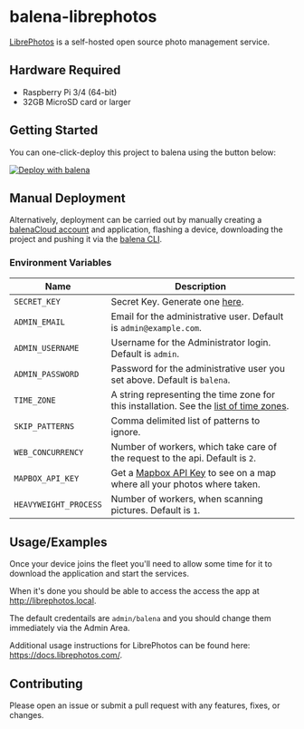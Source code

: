 # balena-librephotos

[LibrePhotos](https://librephotos.com/) is a self-hosted open source photo management service.

## Hardware Required

- Raspberry Pi 3/4 (64-bit)
- 32GB MicroSD card or larger

## Getting Started

You can one-click-deploy this project to balena using the button below:

[![Deploy with balena](https://balena.io/deploy.svg)](https://dashboard.balena-cloud.com/deploy?repoUrl=https://github.com/klutchell/balena-librephotos&defaultDeviceType=raspberrypi4-64)

## Manual Deployment

Alternatively, deployment can be carried out by manually creating a [balenaCloud account](https://dashboard.balena-cloud.com) and application,
flashing a device, downloading the project and pushing it via the [balena CLI](https://github.com/balena-io/balena-cli).

### Environment Variables

| Name                  | Description                                                                                                                                            |
| --------------------- | ------------------------------------------------------------------------------------------------------------------------------------------------------ |
| `SECRET_KEY`          | Secret Key. Generate one [here](https://www.random.org/strings/?num=10&len=20&digits=on&upperalpha=on&loweralpha=on&unique=on&format=html&rnd=new).    |
| `ADMIN_EMAIL`         | Email for the administrative user. Default is `admin@example.com`.                                                                                     |
| `ADMIN_USERNAME`      | Username for the Administrator login. Default is `admin`.                                                                                              |
| `ADMIN_PASSWORD`      | Password for the administrative user you set above. Default is `balena`.                                                                               |
| `TIME_ZONE`           | A string representing the time zone for this installation. See the [list of time zones](https://en.wikipedia.org/wiki/List_of_tz_database_time_zones). |
| `SKIP_PATTERNS`       | Comma delimited list of patterns to ignore.                                                                                                            |
| `WEB_CONCURRENCY`     | Number of workers, which take care of the request to the api. Default is `2`.                                                                          |
| `MAPBOX_API_KEY`      | Get a [Mapbox API Key](https://account.mapbox.com/auth/signup/) to see on a map where all your photos where taken.                                     |
| `HEAVYWEIGHT_PROCESS` | Number of workers, when scanning pictures. Default is `1`.                                                                                             |

## Usage/Examples

Once your device joins the fleet you'll need to allow some time for it to download the application and start the services.

When it's done you should be able to access the access the app at <http://librephotos.local>.

The default credentails are `admin/balena` and you should change them immediately via the Admin Area.

Additional usage instructions for LibrePhotos can be found here: <https://docs.librephotos.com/>.

## Contributing

Please open an issue or submit a pull request with any features, fixes, or changes.
